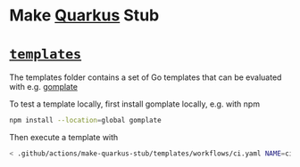 # Make [Quarkus](https://quarkus.io) Stub

# [`templates`](./templates)

The templates folder contains a set of Go templates that can be evaluated with
e.g. [gomplate](https://github.com/hairyhenderson/gomplate)

To test a template locally, first install gomplate locally, e.g. with npm

```bash
npm install --location=global gomplate
```

Then execute a template with
```bash
< .github/actions/make-quarkus-stub/templates/workflows/ci.yaml NAME=ci gomplate
```
